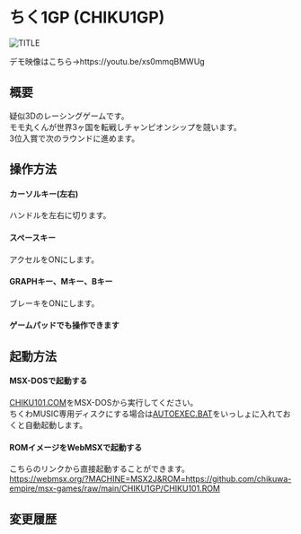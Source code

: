 # ちく1GP (CHIKU1GP)

![TITLE](https://user-images.githubusercontent.com/124578804/229337738-d69bfa1d-679d-4088-8d10-82657b95853f.png)

<p>デモ映像はこちら→https://youtu.be/xs0mmqBMWUg</p>

## 概要
疑似3Dのレーシングゲームです。<br>
モモ丸くんが世界3ヶ国を転戦しチャンピオンシップを競います。<br>
3位入賞で次のラウンドに進めます。

## 操作方法
#### カーソルキー(左右)
ハンドルを左右に切ります。
#### スペースキー
アクセルをONにします。
#### GRAPHキー、Mキー、Bキー
ブレーキをONにします。
#### ゲームパッドでも操作できます

## 起動方法
#### MSX-DOSで起動する
[CHIKU101.COM](https://github.com/chikuwa-empire/msx-games/raw/main/CHIKU1GP/CHIKU101.COM)をMSX-DOSから実行してください。<br>
ちくわMUSIC専用ディスクにする場合は[AUTOEXEC.BAT](https://github.com/chikuwa-empire/msx-games/raw/main/CHIKU1GP/AUTOEXEC.BAT)をいっしょに入れておくと自動起動します。
#### ROMイメージをWebMSXで起動する
こちらのリンクから直接起動することができます。<br>
https://webmsx.org/?MACHINE=MSX2J&ROM=https://github.com/chikuwa-empire/msx-games/raw/main/CHIKU1GP/CHIKU101.ROM

## 変更履歴
